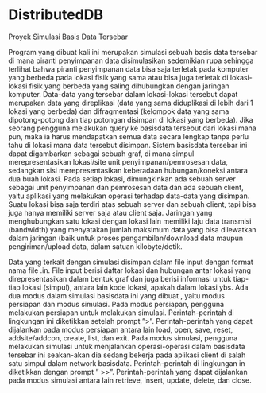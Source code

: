 # DistributedDB
Proyek Simulasi Basis Data Tersebar

Program yang dibuat kali ini merupakan simulasi sebuah basis data tersebar di mana piranti penyimpanan data disimulasikan sedemikian rupa sehingga terlihat bahwa piranti penyimpanan data bisa saja terletak pada komputer yang berbeda pada lokasi fisik yang sama atau bisa juga terletak di lokasi-lokasi fisik yang berbeda yang saling dihubungkan dengan jaringan komputer. Data-data yang tersebar dalam lokasi-lokasi tersebut dapat merupakan data yang direplikasi (data yang sama diduplikasi di lebih dari 1 lokasi yang berbeda) dan difragmentasi (kelompok data yang sama dipotong-potong dan tiap potongan disimpan di lokasi yang berbeda). Jika seorang pengguna melakukan query ke basisdata tersebut dari lokasi mana pun, maka ia harus mendapatkan semua data secara lengkap tanpa perlu tahu di lokasi mana data tersebut disimpan. Sistem basisdata tersebar ini dapat digambarkan sebagai sebuah graf, di mana simpul merepresentasikan lokasi/site unit penyimpanan/pemrosesan data, sedangkan sisi merepresentasikan keberadaan hubungan/koneksi antara dua buah lokasi. Pada setiap lokasi, dimungkinkan ada sebuah server sebagai unit penyimpanan dan pemrosesan data dan ada sebuah client, yaitu aplikasi yang melakukan operasi terhadap data-data yang disimpan. Suatu lokasi bisa saja terdiri atas sebuah server dan sebuah client, tapi bisa juga hanya memiliki server saja atau client saja. Jaringan yang menghubungkan satu lokasi dengan lokasi lain memiliki laju data transmisi (bandwidth) yang menyatakan jumlah maksimum data yang bisa dilewatkan dalam jaringan (baik untuk proses pengambilan/download data maupun pengiriman/upload data, dalam satuan kilobyte/detik.

Data yang terkait dengan simulasi disimpan dalam file input dengan format nama file <nama-file>.in. File input berisi daftar lokasi dan hubungan antar lokasi yang direpresentasikan dalam bentuk graf dan  juga berisi informasi untuk tiap-tiap lokasi (simpul), antara lain kode lokasi, apakah dalam lokasi ybs. Ada dua modus dalam simulasi basisdata ini yang dibuat , yaitu modus persiapan dan modus simulasi. Pada modus persiapan, pengguna melakukan persiapan untuk melakukan simulasi. Perintah-perintah di lingkungan ini diketikkan setelah prompt ”>”. Perintah-perintah yang dapat dijalankan pada modus persiapan antara lain load, open, save, reset, addsite/addcon, create, list, dan exit. Pada modus simulasi, pengguna melakukan simulasi untuk menjalankan operasi-operasi dalam basisdata tersebar ini seakan-akan dia sedang bekerja pada aplikasi client di salah satu simpul dalam network basisdata. Perintah-perintah di lingkungan in diketikkan dengan prompt ”<kode-lokasi> >>”. Perintah-perintah yang dapat dijalankan pada modus simulasi antara lain retrieve, insert, update, delete, dan close.

